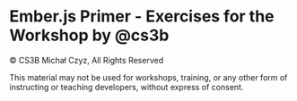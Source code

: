 # Ember.js Primer - Exercises for the Workshop by @cs3b


 © CS3B Michał Czyz, All Rights Reserved

 This material may not be used for workshops, training, or any other form of instructing or teaching developers, without express of consent.
